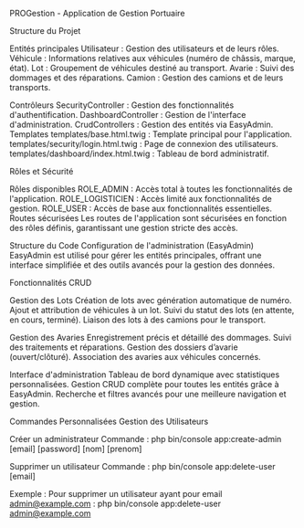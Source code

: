 PROGestion - Application de Gestion Portuaire

Structure du Projet

Entités principales
Utilisateur : Gestion des utilisateurs et de leurs rôles.
Véhicule : Informations relatives aux véhicules (numéro de châssis, marque, état).
Lot : Groupement de véhicules destiné au transport.
Avarie : Suivi des dommages et des réparations.
Camion : Gestion des camions et de leurs transports.

Contrôleurs
SecurityController : Gestion des fonctionnalités d'authentification.
DashboardController : Gestion de l'interface d'administration.
CrudControllers : Gestion des entités via EasyAdmin.
Templates
templates/base.html.twig : Template principal pour l'application.
templates/security/login.html.twig : Page de connexion des utilisateurs.
templates/dashboard/index.html.twig : Tableau de bord administratif.

Rôles et Sécurité

Rôles disponibles
ROLE_ADMIN : Accès total à toutes les fonctionnalités de l'application.
ROLE_LOGISTICIEN : Accès limité aux fonctionnalités de gestion.
ROLE_USER : Accès de base aux fonctionnalités essentielles.
Routes sécurisées
Les routes de l'application sont sécurisées en fonction des rôles définis, garantissant une gestion stricte des accès.

Structure du Code
Configuration de l'administration (EasyAdmin)
EasyAdmin est utilisé pour gérer les entités principales, offrant une interface simplifiée et des outils avancés pour la gestion des données.

Fonctionnalités CRUD

Gestion des Lots
Création de lots avec génération automatique de numéro.
Ajout et attribution de véhicules à un lot.
Suivi du statut des lots (en attente, en cours, terminé).
Liaison des lots à des camions pour le transport.

Gestion des Avaries
Enregistrement précis et détaillé des dommages.
Suivi des traitements et réparations.
Gestion des dossiers d’avarie (ouvert/clôturé).
Association des avaries aux véhicules concernés.

Interface d'administration
Tableau de bord dynamique avec statistiques personnalisées.
Gestion CRUD complète pour toutes les entités grâce à EasyAdmin.
Recherche et filtres avancés pour une meilleure navigation et gestion.

Commandes Personnalisées
Gestion des Utilisateurs

Créer un administrateur
Commande :
php bin/console app:create-admin [email] [password] [nom] [prenom]

Supprimer un utilisateur
Commande :
php bin/console app:delete-user [email]

Exemple :
Pour supprimer un utilisateur ayant pour email admin@example.com :
php bin/console app:delete-user admin@example.com